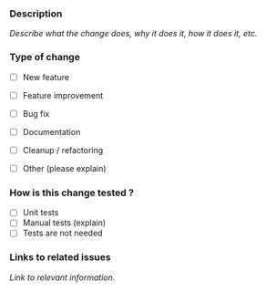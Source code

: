 ### Description

_Describe what the change does, why it does it, how it does it, etc._

### Type of change

* [ ] New feature
* [ ] Feature improvement
* [ ] Bug fix
* [ ] Documentation
* [ ] Cleanup / refactoring
* [ ] Other (please explain)


### How is this change tested ?

* [ ] Unit tests
* [ ] Manual tests (explain)
* [ ] Tests are not needed

### Links to related issues

_Link to relevant information._
